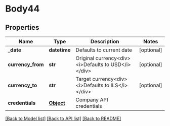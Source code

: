 # Body44

## Properties
Name | Type | Description | Notes
------------ | ------------- | ------------- | -------------
**_date** | **datetime** | Defaults to current date | [optional] 
**currency_from** | **str** | Original currency&lt;div&gt;&lt;i&gt;Defaults to USD&lt;/i&gt;&lt;/div&gt; | [optional] 
**currency_to** | **str** | Target currency&lt;div&gt;&lt;i&gt;Defaults to ILS&lt;/i&gt;&lt;/div&gt; | [optional] 
**credentials** | [**Object**](Object.md) | Company API credentials | 

[[Back to Model list]](../README.md#documentation-for-models) [[Back to API list]](../README.md#documentation-for-api-endpoints) [[Back to README]](../README.md)

